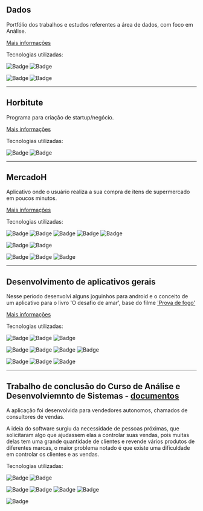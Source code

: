 ## Dados
Portfólio dos trabalhos e estudos referentes a área de dados, com foco em Análise.

[Mais informações](./analise-dados/)

Tecnologias utilizadas:

![Badge](https://img.shields.io/static/v1?label=PowerBi&message=Análise-de-Negócios&color=F2C811&style=for-the-badge&logo=Power-BI&logoColor=F2C811)
![Badge](https://img.shields.io/static/v1?label=Excel&message=Planilha&color=217346&style=for-the-badge&logo=Microsoft-Excel&logoColor=217346)

![Badge](https://img.shields.io/static/v1?label=Algoritmo&message=Algoritmo&color=5C5543&style=for-the-badge&logo=CodersRank&logoColor=5C5543)
![Badge](https://img.shields.io/static/v1?label=Visual-Code&message=IDE&color=007ACC&style=for-the-badge&logo=Visual-Studio&logoColor=007ACC) 

---

## Horbitute
Programa para criação de startup/negócio.

[Mais informações](./horbitute/)

Tecnologias utilizadas:

![Badge](https://img.shields.io/static/v1?label=G-Suite&message=Escritório&color=4285F4&style=for-the-badge&logo=google-drive&logoColor=4285F4) 
![Badge](https://img.shields.io/static/v1?label=Trello&message=Escritório&color=0052CC&style=for-the-badge&logo=trello&logoColor=0052CC)

---

## MercadoH
Aplicativo onde o usuário realiza a sua compra de itens de supermercado em poucos minutos.

[Mais informações](./mercadoh/)

Tecnologias utilizadas: 

![Badge](https://img.shields.io/static/v1?label=Type-Script&message=Linguagem&color=3178C6&style=for-the-badge&logo=TypeScript&logoColor=3178C6)
![Badge](https://img.shields.io/static/v1?label=Node.JS&message=Framework&color=339933&style=for-the-badge&logo=Nodejs&logoColor=339933)
![Badge](https://img.shields.io/static/v1?label=IONIC&message=Framework&color=3880FF&style=for-the-badge&logo=ionic&logoColor=3880FF)
![Badge](https://img.shields.io/static/v1?label=angular&message=Framework&color=DD0031&style=for-the-badge&logo=angular&logoColor=DD0031)
![Badge](https://img.shields.io/static/v1?label=PostgreSQL&message=Banco-de-dados&color=4169E1&style=for-the-badge&logo=PostgreSQL&logoColor=4169E1)

![Badge](https://img.shields.io/static/v1?label=Visual-Code&message=IDE&color=007ACC&style=for-the-badge&logo=Visual-Studio&logoColor=007ACC) 
![Badge](https://img.shields.io/static/v1?label=Astah-Communit&message=IDE&color=D83B01&style=for-the-badge)

![Badge](https://img.shields.io/static/v1?label=G-Suite&message=Escritório&color=4285F4&style=for-the-badge&logo=google-drive&logoColor=4285F4) 
![Badge](https://img.shields.io/static/v1?label=Trello&message=Escritório&color=0052CC&style=for-the-badge&logo=trello&logoColor=0052CC)
![Badge](https://img.shields.io/static/v1?label=Gimp&message=Edição-de-Imagens&color=5C5543&style=for-the-badge&logo=gimp&logoColor=5C5543) 

---

## Desenvolvimento de aplicativos gerais

Nesse período desenvolvi alguns joguinhos para android e o conceito de um aplicativo para o livro 'O desafio de amar', base do filme ['Prova de fogo'](https://www.youtube.com/watch?v=Man0HhpIx0I) 

[Mais informações](./aplicativos-gerais/)

Tecnologias utilizadas: 

![Badge](https://img.shields.io/static/v1?label=Java&message=Linguagem&color=007396&style=for-the-badge&logo=Java&logoColor=007396)
![Badge](https://img.shields.io/static/v1?label=Android&message=framework&color=3DDC84&style=for-the-badge&logo=Android&logoColor=3DDC84)
![Badge](https://img.shields.io/static/v1?label=SQLite&message=Banco-de-dados&color=003B57&style=for-the-badge&logo=SQLite&logoColor=003B57)

![Badge](https://img.shields.io/static/v1?label=NetBeans&message=IDE&color=1B6AC6&style=for-the-badge&logo=Apache-NetBeans-IDE&logoColor=1B6AC6)
![Badge](https://img.shields.io/static/v1?label=Eclipse&message=IDE&color=2C2255&style=for-the-badge&logo=Eclipse&logoColor=2C2255) 
![Badge](https://img.shields.io/static/v1?label=Android-Studio&message=IDE&color=3DDC84&style=for-the-badge&logo=Android-Studio&logoColor=3DDC84) 
![Badge](https://img.shields.io/static/v1?label=Astah-Communit&message=IDE&color=D83B01&style=for-the-badge)

![Badge](https://img.shields.io/static/v1?label=G-Suite&message=Escritório&color=4285F4&style=for-the-badge&logo=google-drive&logoColor=4285F4) 
![Badge](https://img.shields.io/static/v1?label=Gimp&message=Edição-de-Imagens&color=5C5543&style=for-the-badge&logo=gimp&logoColor=5C5543) 
![Badge](https://img.shields.io/static/v1?label=Google-Play&message=Loja&color=414141&style=for-the-badge&logo=google-play&logoColor=414141) 

---

## Trabalho de conclusão do Curso de Análise e Desenvolviemnto de Sistemas - [documentos](./hjvendas-tcc/)

A aplicação foi desenvolvida para vendedores autonomos, chamados de consultores de vendas.

A ideia do software surgiu da necessidade de pessoas próximas, que solicitaram algo que ajudassem elas a controlar suas vendas, pois muitas delas tem uma grande quantidade de clientes e revende vários produtos de diferentes marcas, o maior problema notado é que existe uma dificuldade em controlar os clientes e as vendas.

Tecnologias utilizadas: 

![Badge](https://img.shields.io/static/v1?label=Java&message=Linguagem&color=007396&style=for-the-badge&logo=Java&logoColor=007396)
![Badge](https://img.shields.io/static/v1?label=Android&message=framework&color=3DDC84&style=for-the-badge&logo=Android&logoColor=3DDC84)

![Badge](https://img.shields.io/static/v1?label=NetBeans&message=IDE&color=1B6AC6&style=for-the-badge&logo=Apache-NetBeans-IDE&logoColor=1B6AC6)
![Badge](https://img.shields.io/static/v1?label=Eclipse&message=IDE&color=2C2255&style=for-the-badge&logo=Eclipse&logoColor=2C2255) 
![Badge](https://img.shields.io/static/v1?label=Android-Studio&message=IDE&color=3DDC84&style=for-the-badge&logo=Android-Studio&logoColor=3DDC84) 
![Badge](https://img.shields.io/static/v1?label=Astah-Communit&message=IDE&color=D83B01&style=for-the-badge)

![Badge](https://img.shields.io/static/v1?label=Microsoft-office&message=Escritório&color=D83B01&style=for-the-badge&logo=Microsoft-Office&logoColor=D83B01) 
